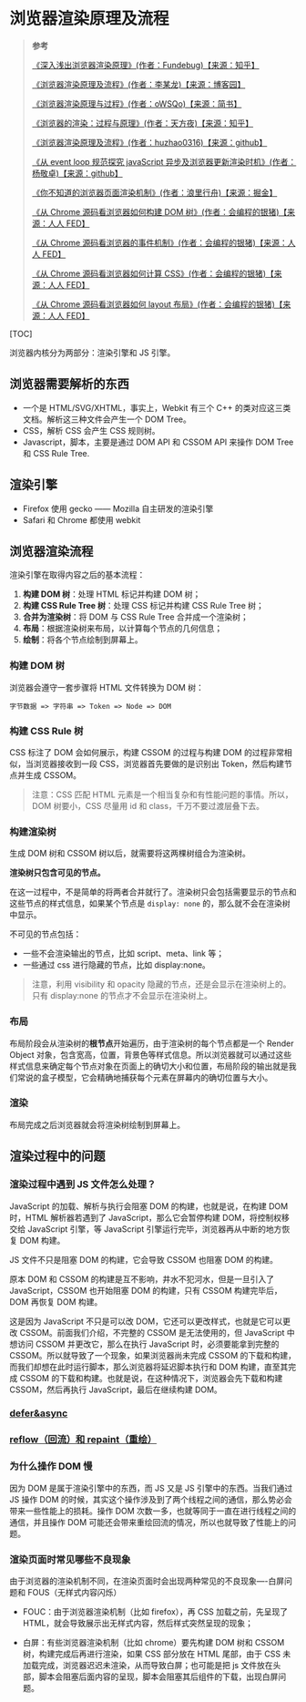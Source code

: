 # 浏览器渲染原理及流程

> **参考**
>
> [《深入浅出浏览器渲染原理》(作者：Fundebug)【来源：知乎】](https://zhuanlan.zhihu.com/p/53913989)
>
> [《浏览器渲染原理及流程》(作者：李某龙)【来源：博客园】](https://www.cnblogs.com/slly/p/6640761.html)
>
> [《浏览器渲染原理与过程》(作者：oWSQo)【来源：简书】](https://www.jianshu.com/p/e6252dc9be32)
>
> [《浏览器的渲染：过程与原理》(作者：天方夜)【来源：知乎】](https://zhuanlan.zhihu.com/p/29418126)
>
> [《浏览器渲染原理及流程》(作者：huzhao0316)【来源：github】](https://github.com/huzhao0316/articals/wiki/%E6%B5%8F%E8%A7%88%E5%99%A8%E6%B8%B2%E6%9F%93%E5%8E%9F%E7%90%86%E5%8F%8A%E6%B5%81%E7%A8%8B)
>
> [《从 event loop 规范探究 javaScript 异步及浏览器更新渲染时机》(作者：杨敬卓)【来源：github】](https://github.com/aooy/blog/issues/5)
>
> [《你不知道的浏览器页面渲染机制》(作者：浪里行舟)【来源：掘金】](https://juejin.cn/post/6844903815758479374)
>
> [《从 Chrome 源码看浏览器如何构建 DOM 树》(作者：会编程的银猪)【来源：人人 FED】](https://www.rrfed.com/2017/01/30/chrome-build-dom/)
>
> [《从 Chrome 源码看浏览器的事件机制》(作者：会编程的银猪)【来源：人人 FED】](https://www.rrfed.com/2017/02/05/browser-event/)
>
> [《从 Chrome 源码看浏览器如何计算 CSS》(作者：会编程的银猪)【来源：人人 FED】](https://www.rrfed.com/2017/02/22/chrome-css/)
>
> [《从 Chrome 源码看浏览器如何 layout 布局》(作者：会编程的银猪)【来源：人人 FED】](https://www.rrfed.com/2017/02/26/chrome-layout/)

[TOC]

浏览器内核分为两部分：渲染引擎和 JS 引擎。

## 浏览器需要解析的东西

- 一个是 HTML/SVG/XHTML，事实上，Webkit 有三个 C++ 的类对应这三类文档。解析这三种文件会产生一个 DOM Tree。
- CSS，解析 CSS 会产生 CSS 规则树。
- Javascript，脚本，主要是通过 DOM API 和 CSSOM API 来操作 DOM Tree 和 CSS Rule Tree.

## 渲染引擎

- Firefox 使用 gecko —— Mozilla 自主研发的渲染引擎
- Safari 和 Chrome 都使用 webkit

## 浏览器渲染流程

渲染引擎在取得内容之后的基本流程：

1. **构建 DOM 树**：处理 HTML 标记并构建 DOM 树；
2. **构建 CSS Rule Tree 树**：处理 CSS 标记并构建 CSS Rule Tree 树；
3. **合并为渲染树**：将 DOM 与 CSS Rule Tree 合并成一个渲染树；
4. **布局**：根据渲染树来布局，以计算每个节点的几何信息；
5. **绘制**：将各个节点绘制到屏幕上。

### 构建 DOM 树

浏览器会遵守一套步骤将 HTML 文件转换为 DOM 树：

```text
字节数据 => 字符串 => Token => Node => DOM
```

### 构建 CSS Rule 树

CSS 标注了 DOM 会如何展示，构建 CSSOM 的过程与构建 DOM 的过程非常相似，当浏览器接收到一段 CSS，浏览器首先要做的是识别出 Token，然后构建节点并生成 CSSOM。

> 注意：CSS 匹配 HTML 元素是一个相当复杂和有性能问题的事情。所以，DOM 树要小，CSS 尽量用 id 和 class，千万不要过渡层叠下去。

### 构建渲染树

生成 DOM 树和 CSSOM 树以后，就需要将这两棵树组合为渲染树。

**渲染树只包含可见的节点。**

在这一过程中，不是简单的将两者合并就行了。渲染树只会包括需要显示的节点和这些节点的样式信息，如果某个节点是 `display: none` 的，那么就不会在渲染树中显示。

不可见的节点包括：

- 一些不会渲染输出的节点，比如 script、meta、link 等；
- 一些通过 css 进行隐藏的节点，比如 display:none。

> 注意，利用 visibility 和 opacity 隐藏的节点，还是会显示在渲染树上的。只有 display:none 的节点才不会显示在渲染树上。

### 布局

布局阶段会从渲染树的**根节点**开始遍历，由于渲染树的每个节点都是一个 Render Object 对象，包含宽高，位置，背景色等样式信息。所以浏览器就可以通过这些样式信息来确定每个节点对象在页面上的确切大小和位置，布局阶段的输出就是我们常说的盒子模型，它会精确地捕获每个元素在屏幕内的确切位置与大小。

### 渲染

布局完成之后浏览器就会将渲染树绘制到屏幕上。

## 渲染过程中的问题

### 渲染过程中遇到 JS 文件怎么处理？

JavaScript 的加载、解析与执行会阻塞 DOM 的构建，也就是说，在构建 DOM 时，HTML 解析器若遇到了 JavaScript，那么它会暂停构建 DOM，将控制权移交给 JavaScript 引擎，等 JavaScript 引擎运行完毕，浏览器再从中断的地方恢复 DOM 构建。

JS 文件不只是阻塞 DOM 的构建，它会导致 CSSOM 也阻塞 DOM 的构建。

原本 DOM 和 CSSOM 的构建是互不影响，井水不犯河水，但是一旦引入了 JavaScript，CSSOM 也开始阻塞 DOM 的构建，只有 CSSOM 构建完毕后，DOM 再恢复 DOM 构建。

这是因为 JavaScript 不只是可以改 DOM，它还可以更改样式，也就是它可以更改 CSSOM。前面我们介绍，不完整的 CSSOM 是无法使用的，但 JavaScript 中想访问 CSSOM 并更改它，那么在执行 JavaScript 时，必须要能拿到完整的 CSSOM。所以就导致了一个现象，如果浏览器尚未完成 CSSOM 的下载和构建，而我们却想在此时运行脚本，那么浏览器将延迟脚本执行和 DOM 构建，直至其完成 CSSOM 的下载和构建。也就是说，在这种情况下，浏览器会先下载和构建 CSSOM，然后再执行 JavaScript，最后在继续构建 DOM。

### [defer&async](./05-defer%26async.md)

### [reflow（回流）和 repaint（重绘）](06-回流和重绘.md)

### 为什么操作 DOM 慢

因为 DOM 是属于渲染引擎中的东西，而 JS 又是 JS 引擎中的东西。当我们通过 JS 操作 DOM 的时候，其实这个操作涉及到了两个线程之间的通信，那么势必会带来一些性能上的损耗。操作 DOM 次数一多，也就等同于一直在进行线程之间的通信，并且操作 DOM 可能还会带来重绘回流的情况，所以也就导致了性能上的问题。

### 渲染页面时常见哪些不良现象

由于浏览器的渲染机制不同，在渲染页面时会出现两种常见的不良现象—-白屏问题和 FOUS（无样式内容闪烁）

- FOUC：由于浏览器渲染机制（比如 firefox），再 CSS 加载之前，先呈现了 HTML，就会导致展示出无样式内容，然后样式突然呈现的现象；

- 白屏：有些浏览器渲染机制（比如 chrome）要先构建 DOM 树和 CSSOM 树，构建完成后再进行渲染，如果 CSS 部分放在 HTML 尾部，由于 CSS 未加载完成，浏览器迟迟未渲染，从而导致白屏；也可能是把 js 文件放在头部，脚本会阻塞后面内容的呈现，脚本会阻塞其后组件的下载，出现白屏问题。
